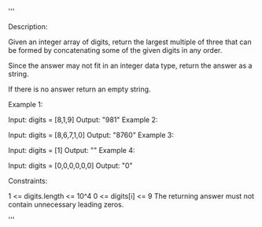 '''

Description:

Given an integer array of digits, return the largest multiple of three that can be formed by concatenating some of the given digits in any order.

Since the answer may not fit in an integer data type, return the answer as a string.

If there is no answer return an empty string.

 

Example 1:

Input: digits = [8,1,9]
Output: "981"
Example 2:

Input: digits = [8,6,7,1,0]
Output: "8760"
Example 3:

Input: digits = [1]
Output: ""
Example 4:

Input: digits = [0,0,0,0,0,0]
Output: "0"
 

Constraints:

1 <= digits.length <= 10^4
0 <= digits[i] <= 9
The returning answer must not contain unnecessary leading zeros.

'''